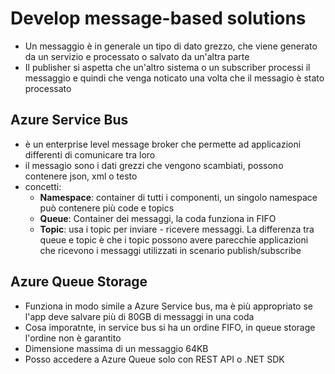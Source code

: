 # Develop message-based solutions

- Un messaggio è in generale un tipo di dato grezzo, che viene generato da un servizio e processato o salvato da un'altra parte
- Il publisher si aspetta che un'altro sistema o un subscriber processi il messaggio e quindi che venga noticato una volta che il messagio è stato processato

## Azure Service Bus

- è un enterprise level message broker che permette ad applicazioni differenti di comunicare tra loro
- il messagio sono i dati grezzi che vengono scambiati, possono contenere json, xml o testo
- concetti:
  - **Namespace**: container di tutti i componenti, un singolo namespace può contenere più code e topics
  - **Queue**: Container dei messaggi, la coda funziona in FIFO
  - **Topic**: usa i topic per inviare - ricevere messaggi. La differenza tra queue e topic è che i topic possono avere parecchie applicazioni che ricevono i messaggi utilizzati in scenario publish/subscribe

## Azure Queue Storage

- Funziona in modo simile a Azure Service bus, ma è più appropriato se l'app deve salvare più di 80GB di messaggi in una coda
- Cosa imporatnte, in service bus si ha un ordine FIFO, in queue storage l'ordine non è garantito
- Dimensione massima di un messaggio 64KB
- Posso accedere a Azure Queue solo con REST API o .NET SDK